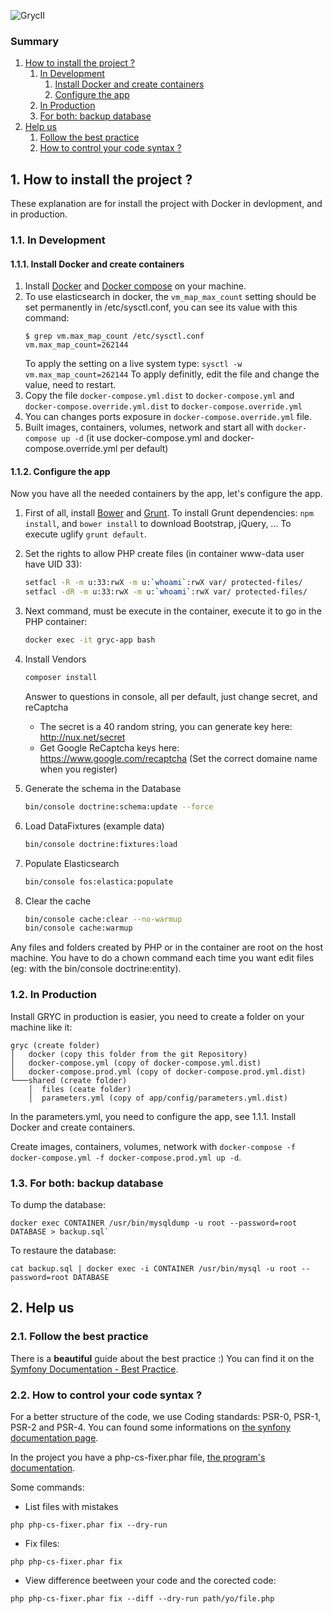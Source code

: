 ![GrycII](https://raw.githubusercontent.com/mpiot/gryc/master/web/images/logo.png)

### Summary
1. [How to install the project ?](#1)
    1. [In Development](#1-1)
        1. [Install Docker and create containers](#1-1-1)
        2. [Configure the app](#1-1-2)
    2. [In Production](#1-2)
    3. [For both: backup database](#1-3)
2. [Help us](#2)
    1. [Follow the best practice](#2-1)
    2. [How to control your code syntax ?](#2-2)

## 1. <a name="1"></a>How to install the project ?
These explanation are for install the project with Docker in devlopment, and in production.

### 1.1. <a name="1-1"></a>In Development

#### 1.1.1. <a name="1-1-1"></a>Install Docker and create containers
1. Install [Docker](https://docs.docker.com/engine/installation/) and [Docker compose](https://docs.docker.com/compose/install/) on your machine.
2. To use elasticsearch in docker, the `vm_map_max_count` setting should be set permanently in /etc/sysctl.conf, you can see its value with this command:
    ```
    $ grep vm.max_map_count /etc/sysctl.conf
    vm.max_map_count=262144
    ```
    To apply the setting on a live system type: `sysctl -w vm.max_map_count=262144`
    To apply definitly, edit the file and change the value, need to restart.
3. Copy the file `docker-compose.yml.dist` to `docker-compose.yml` and `docker-compose.override.yml.dist` to `docker-compose.override.yml`
4. You can changes ports exposure in `docker-compose.override.yml` file.
5. Built images, containers, volumes, network and start all with `docker-compose up -d` (it use docker-compose.yml and docker-compose.override.yml per default)

#### 1.1.2. <a name="1-1-2"></a>Configure the app
Now you have all the needed containers by the app, let's configure the app.

1. First of all, install [Bower](https://bower.io/) and [Grunt](https://gruntjs.com/). To install Grunt dependencies: `npm install`, and `bower install` to download Bootstrap, jQuery, ...  To execute uglify `grunt default`.
1. Set the rights to allow PHP create files (in container www-data user have UID 33):
    ```bash
    setfacl -R -m u:33:rwX -m u:`whoami`:rwX var/ protected-files/
    setfacl -dR -m u:33:rwX -m u:`whoami`:rwX var/ protected-files/
    ```

2. Next command, must be execute in the container, execute it to go in the PHP container:
    ```bash
    docker exec -it gryc-app bash
    ```

3. Install Vendors
    ```bash
    composer install
    ```

    Answer to questions in console, all per default, just change secret, and reCaptcha
      * The secret is a 40 random string, you can generate key here: http://nux.net/secret
      * Get Google ReCaptcha keys here: https://www.google.com/recaptcha (Set the correct domaine name when you register)

4. Generate the schema in the Database
    ```bash
    bin/console doctrine:schema:update --force
    ```

5. Load DataFixtures (example data)
    ```bash
    bin/console doctrine:fixtures:load
    ```

6. Populate Elasticsearch
    ```bash
    bin/console fos:elastica:populate
    ```

8. Clear the cache
    ```bash
    bin/console cache:clear --no-warmup
    bin/console cache:warmup
    ```

Any files and folders created by PHP or in the container are root on the host machine. You have to do a chown command each time you want edit files (eg: with the bin/console doctrine:entity).

### 1.2. <a name="1-2"></a>In Production

Install GRYC in production is easier, you need to create a folder on your machine like it:


    gryc (create folder)
    │   docker (copy this folder from the git Repository)
    │   docker-compose.yml (copy of docker-compose.yml.dist)
    │   docker-compose.prod.yml (copy of docker-compose.prod.yml.dist)
    └───shared (create folder)
        │  files (ceate folder)
        │  parameters.yml (copy of app/config/parameters.yml.dist)

In the parameters.yml, you need to configure the app, see 1.1.1. Install Docker and create containers.

Create images, containers, volumes, network with `docker-compose -f docker-compose.yml -f docker-compose.prod.yml up -d`.

### 1.3. <a name="1-3"></a>For both: backup database

To dump the database:

    docker exec CONTAINER /usr/bin/mysqldump -u root --password=root DATABASE > backup.sql`

To restaure the database:

    cat backup.sql | docker exec -i CONTAINER /usr/bin/mysql -u root --password=root DATABASE

## 2. <a name="2"></a>Help us

### 2.1. <a name="2-1"></a>Follow the best practice
There is a **beautiful** guide about the best practice :) You can find it on the [Symfony Documentation - Best Practice](http://symfony.com/doc/current/best_practices/index.html).

### 2.2. <a name="2-2"></a>How to control your code syntax ?
For a better structure of the code, we use Coding standards: PSR-0, PSR-1, PSR-2 and PSR-4.
You can found some informations on [the synfony documentation page](http://symfony.com/doc/current/contributing/code/standards.html).

In the project you have a php-cs-fixer.phar file, [the program's documentation](http://cs.sensiolabs.org/).

Some commands:
   * List files with mistakes

    php php-cs-fixer.phar fix --dry-run

   * Fix files:

    php php-cs-fixer.phar fix

   * View difference beetween your code and the corected code:

    php php-cs-fixer.phar fix --diff --dry-run path/yo/file.php

